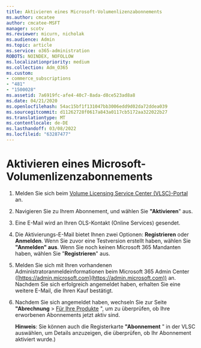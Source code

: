 ```yaml
---
title: Aktivieren eines Microsoft-Volumenlizenzabonnements
ms.author: cmcatee
author: cmcatee-MSFT
manager: scotv
ms.reviewer: micurn, nicholak
ms.audience: Admin
ms.topic: article
ms.service: o365-administration
ROBOTS: NOINDEX, NOFOLLOW
ms.localizationpriority: medium
ms.collection: Adm_O365
ms.custom:
- commerce_subscriptions
- "481"
- "1500028"
ms.assetid: 7a6919fc-afe4-40c7-8ada-d8ce523ad8a8
ms.date: 04/21/2020
ms.openlocfilehash: 54ac15bf1f131047bb3006edd9d02da72ddea039
ms.sourcegitcommit: d11262728f0617a843a0117cb5172aa322022b27
ms.translationtype: MT
ms.contentlocale: de-DE
ms.lasthandoff: 03/08/2022
ms.locfileid: "63287477"
---
```

# <a name="activating-a-microsoft-volume-license-subscription"></a>Aktivieren eines Microsoft-Volumenlizenzabonnements

1. Melden Sie sich beim [Volume Licensing Service Center (VLSC)-Portal](https://go.microsoft.com/fwlink/p/?LinkId=329762) an.
2. Navigieren Sie zu Ihrem Abonnement, und wählen Sie **"Aktivieren**" aus.
3. Eine E-Mail wird an Ihren OLS-Kontakt (Online Services) gesendet.
4. Die Aktivierungs-E-Mail bietet Ihnen zwei Optionen: **Registrieren** oder **Anmelden**. Wenn Sie zuvor eine Testversion erstellt haben, wählen Sie **"Anmelden" aus**. Wenn Sie noch keinen Microsoft 365 Mandanten haben, wählen Sie "**Registrieren**" aus.
5. Melden Sie sich mit Ihren vorhandenen Administratoranmeldeinformationen beim Microsoft 365 Admin Center ([https://admin.microsoft.com](https://admin.microsoft.com)) an. Nachdem Sie sich erfolgreich angemeldet haben, erhalten Sie eine weitere E-Mail, die Ihren Kauf bestätigt.
6. Nachdem Sie sich angemeldet haben, wechseln Sie zur Seite **"Abrechnung** \> [Für Ihre Produkte](https://go.microsoft.com/fwlink/p/?linkid=842054) ", um zu überprüfen, ob Ihre erworbenen Abonnements jetzt aktiv sind. 

    **Hinweis**: Sie können auch die Registerkarte **"Abonnement** " in der VLSC auswählen, um Details anzuzeigen, die überprüfen, ob Ihr Abonnement aktiviert wurde.)
